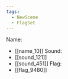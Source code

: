 ```yaml
---
tags:
  - NewScene
  - FlagSet
---
```

Name:
- [[name_10]]
Sound:
- [[sound_121]]
- [[sound_451]]
Flag:
- [[flag_9480]]
